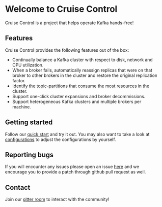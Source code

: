 # Welcome to Cruise Control

Cruise Control is a project that helps operate Kafka hands-free!

## Features
Cruise Control provides the following features out of the box:
* Continually balance a Kafka cluster with respect to disk, network and CPU utilization. 
* When a broker fails, automatically reassign replicas that were on that broker to other brokers in the cluster and restore the original replication factor. 
* Identify the topic-partitions that consume the most resources in the cluster. 
* Support one-click cluster expansions and broker decommissions. 
* Support heterogeneous Kafka clusters and multiple brokers per machine.

## Getting started
Follow our [quick start](https://github.com/linkedin/cruise-control#quick-start) and try it out.
You may also want to take a look at [configurations](https://github.com/linkedin/cruise-control/wiki/Configurations) to adjust the configurations by yourself.

## Reporting bugs
If you will encounter any issues please open an issue [here](https://github.com/linkedin/cruise-control/issues) and we encourage you to provide a patch through github pull request as well. 

## Contact
Join our [gitter room](https://gitter.im/kafka-cruise-control/Lobby) to interact with the community!